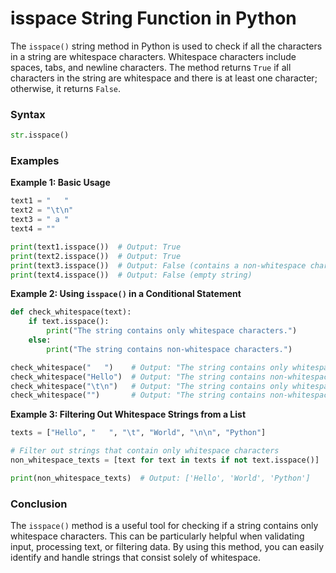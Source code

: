 # isspace String Function in Python

The `isspace()` string method in Python is used to check if all the characters in a string are whitespace characters. Whitespace characters include spaces, tabs, and newline characters. The method returns `True` if all characters in the string are whitespace and there is at least one character; otherwise, it returns `False`.

### Syntax

```python
str.isspace()
```

### Examples

**Example 1: Basic Usage**

```python
text1 = "   "
text2 = "\t\n"
text3 = " a "
text4 = ""

print(text1.isspace())  # Output: True
print(text2.isspace())  # Output: True
print(text3.isspace())  # Output: False (contains a non-whitespace character)
print(text4.isspace())  # Output: False (empty string)
```

**Example 2: Using `isspace()` in a Conditional Statement**

```python
def check_whitespace(text):
    if text.isspace():
        print("The string contains only whitespace characters.")
    else:
        print("The string contains non-whitespace characters.")

check_whitespace("   ")    # Output: "The string contains only whitespace characters."
check_whitespace("Hello")  # Output: "The string contains non-whitespace characters."
check_whitespace("\t\n")   # Output: "The string contains only whitespace characters."
check_whitespace("")       # Output: "The string contains non-whitespace characters."
```

**Example 3: Filtering Out Whitespace Strings from a List**

```python
texts = ["Hello", "   ", "\t", "World", "\n\n", "Python"]

# Filter out strings that contain only whitespace characters
non_whitespace_texts = [text for text in texts if not text.isspace()]

print(non_whitespace_texts)  # Output: ['Hello', 'World', 'Python']
```

### Conclusion

The `isspace()` method is a useful tool for checking if a string contains only whitespace characters. This can be particularly helpful when validating input, processing text, or filtering data. By using this method, you can easily identify and handle strings that consist solely of whitespace.